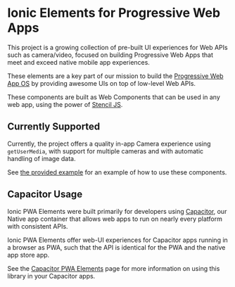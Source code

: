 # Ionic Elements for Progressive Web Apps

This project is a growing collection of pre-built UI experiences for Web APIs such as camera/video, focused on building Progressive Web Apps that meet and exceed native mobile app experiences.

These elements are a key part of our mission to build the [Progressive Web App OS](https://medium.com/@maxlynch/building-the-progressive-web-app-os-57daebcb69c1) by providing awesome UIs on top of low-level Web APIs.

These components are built as Web Components that can be used in any web app, using the power of [Stencil JS](http://stenciljs.com/).

## Currently Supported

Currently, the project offers a quality in-app Camera experience using `getUserMedia`, with support for multiple cameras and with automatic handling of image data.

See [the provided example](https://github.com/ionic-team/ionic-pwa-elements/blob/master/src/index.html) for an example of how to use these components.

## Capacitor Usage

Ionic PWA Elements were built primarily for developers using [Capacitor](http://capacitor.ionicframework.com/), our Native app container that allows web apps to run on nearly every platform with consistent APIs. 

Ionic PWA Elements offer web-UI experiences for Capacitor apps running in a browser as PWA, such that the API is identical for the PWA and the native app store app.

See the [Capacitor PWA Elements](https://capacitor.ionicframework.com/docs/getting-started/pwa-elements/) page for more information on using this library in your Capacitor apps.
